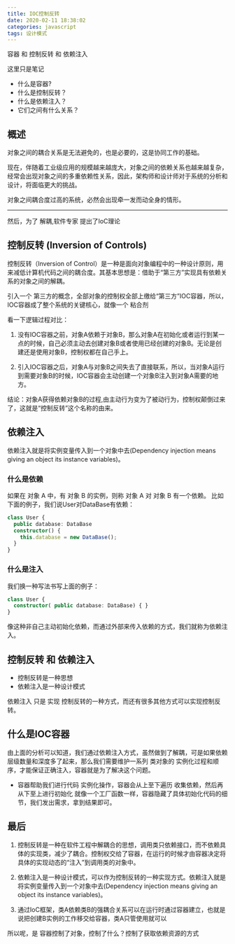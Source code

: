 ```yaml
---
title: IOC控制反转
date: 2020-02-11 18:38:02
categories: javascript
tags: 设计模式
---
```


容器 和 控制反转 和 依赖注入

<!-- more -->

这里只是笔记

- 什么是容器?
- 什么是控制反转？
- 什么是依赖注入？
- 它们之间有什么关系？

## 概述
对象之间的耦合关系是无法避免的，也是必要的，这是协同工作的基础。

现在，伴随着工业级应用的规模越来越庞大，对象之间的依赖关系也越来越复杂，经常会出现对象之间的多重依赖性关系，因此，架构师和设计师对于系统的分析和设计，将面临更大的挑战。

对象之间耦合度过高的系统，必然会出现牵一发而动全身的情形。

-----------------------------------------------
然后，为了 解耦,软件专家 提出了IoC理论



## 控制反转 (Inversion of Controls)
控制反转（Inversion of Control）是一种是面向对象编程中的一种设计原则，用来减低计算机代码之间的耦合度。其基本思想是：借助于“第三方”实现具有依赖关系的对象之间的解耦。

引入一个 第三方的概念，全部对象的控制权全部上缴给“第三方”IOC容器，所以，IOC容器成了整个系统的关键核心，就像一个 粘合剂

看一下逻辑过程对比：
1. 没有IOC容器之前，对象A依赖于对象B，那么对象A在初始化或者运行到某一点的时候，自己必须主动去创建对象B或者使用已经创建的对象B。无论是创建还是使用对象B，控制权都在自己手上。

2. 引入IOC容器之后，对象A与对象B之间失去了直接联系，所以，当对象A运行到需要对象B的时候，IOC容器会主动创建一个对象B注入到对象A需要的地方。

结论：对象A获得依赖对象B的过程,由主动行为变为了被动行为，控制权颠倒过来了，这就是“控制反转”这个名称的由来。


## 依赖注入
依赖注入就是将实例变量传入到一个对象中去(Dependency injection means giving an object its instance variables)。

### 什么是依赖
如果在 对象 A 中，有 对象 B 的实例，则称 对象 A 对 对象 B 有一个依赖。
比如下面的例子，我们说User对DataBase有依赖：
```ts
class User {
  public database: DataBase
  constructor() {
    this.database = new DataBase();
  }
}
```


### 什么是注入
我们换一种写法书写上面的例子：
```ts
class User {
  constructor( public database: DataBase) { }
}
```
像这种非自己主动初始化依赖，而通过外部来传入依赖的方式，我们就称为依赖注入。


## 控制反转 和 依赖注入

- 控制反转是一种思想
- 依赖注入是一种设计模式

依赖注入 只是 实现 控制反转的一种方式，而还有很多其他方式可以实现控制反转。


## 什么是IOC容器
由上面的分析可以知道，我们通过依赖注入方式，虽然做到了解耦，可是如果依赖层级数量和深度多了起来，那么我们需要维护一系列 类对象的 实例化过程和顺序，才能保证正确注入，容器就是为了解决这个问题。
- 容器帮助我们进行代码 实例化操作，容器会从上至下遍历 收集依赖，然后再从下至上进行初始化
就像一个工厂函数一样，容器隐藏了具体初始化代码的细节，我们发出需求，拿到结果即可。

## 最后
1. 控制反转是一种在软件工程中解耦合的思想，调用类只依赖接口，而不依赖具体的实现类，减少了耦合。控制权交给了容器，在运行的时候才由容器决定将具体的实现动态的“注入”到调用类的对象中。

2. 依赖注入是一种设计模式，可以作为控制反转的一种实现方式。依赖注入就是将实例变量传入到一个对象中去(Dependency injection means giving an object its instance variables)。

3. 通过IoC框架，类A依赖类B的强耦合关系可以在运行时通过容器建立，也就是说把创建B实例的工作移交给容器，类A只管使用就可以

所以呢，是  容器控制了对象，控制了什么？控制了获取依赖资源的方式